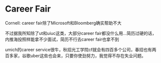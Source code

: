 # Career Fair

Cornell: career fair除了Microsoft和Bloomberg确实帮助不大

不过据我所知除了ut和uiuc这类，大部分career fair都没什么用...简历过硬的话，内推海投照样能拿不少面试，简历不行去career fair也拿不到

umich的career service很牛，秋招光工学院cf就会有四百多个公司，春招也有两百多家，谷歌uber这些也会来，只要你使劲努力，我觉得不存在失业问题。